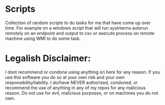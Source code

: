 # Scripts

Collection of random scripts to do tasks for me that have come up over time. For example on a windows script that will run sysinterns autorun remotely on an endpoint and output to csv or execute process on remote machine using WMI to do some task.

# Legalish Disclaimer:
I dont recommend or condone using anything on here for any reason. If you use this software you do so at your own risk and your own responsibility/liability. I do/have NEVER authorized, condoned, or recommend the use of anything in any of my repos for any malicious reason. Do not use for evil, malicious purposes, or on machines you do not own.
